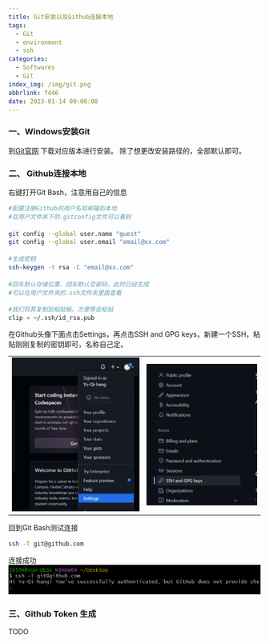 ```yaml
---
title: Git安装以及Github连接本地
tags:
  - Git
  - environment
  - ssh
categories:
  - Softwares
  - Git
index_img: /img/git.png
abbrlink: f446
date: 2023-01-14 00:00:00
---
```


### 一、Windows安装Git

到[Git官网](https://git-scm.com/download/) 下载对应版本进行安装。
除了想更改安装路径的，全部默认即可。<!--more-->

### 二、 Github连接本地

右键打开Git Bash，注意用自己的信息

```bash
#配置注册Github的用户名和邮箱到本地
#在用户文件夹下的.gitconfig文件可以看到

git config --global user.name "guest"
git config --global user.email "email@xx.com"

#生成密钥
ssh-keygen -t rsa -C "email@xx.com"

#回车默认存储位置，回车默认空密码，此时已经生成
#可以在用户文件夹的.ssh文件夹里面查看

#我们将其复制到粘贴板，方便等会粘贴
clip < ~/.ssh/id_rsa.pub
```

在Github头像下面点击Settings，再点击SSH and GPG keys，新建一个SSH，粘贴刚刚复制的密钥即可，名称自己定。

|                                                              |                                                              |
| ------------------------------------------------------------ | ------------------------------------------------------------ |
| ![image-1](../../../../image/Git/settings.png) | ![image-2](../../../../image/Git/ssh_keys.png) |

回到Git Bash测试连接

```bash
ssh -T git@github.com
```

连接成功
![image-3](../../../../image/Git/connect.png)


### 三、Github Token 生成

TODO